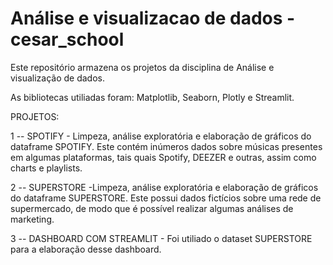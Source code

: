 # Análise e visualizacao de dados - cesar_school

Este repositório armazena os projetos da disciplina de Análise e visualização de dados.

As bibliotecas utiliadas foram: Matplotlib, Seaborn, Plotly e Streamlit.

PROJETOS:

1 -- SPOTIFY - Limpeza, análise exploratória e elaboração de gráficos do dataframe SPOTIFY. Este contém inúmeros dados sobre músicas presentes em algumas plataformas, tais quais Spotify, DEEZER e outras, assim como charts e playlists.

2 -- SUPERSTORE -Limpeza, análise exploratória e elaboração de gráficos do dataframe SUPERSTORE. Este possui dados fictícios sobre uma rede de supermercado, de modo que é possível realizar algumas análises de marketing.

3 -- DASHBOARD COM STREAMLIT - Foi utiliado o dataset SUPERSTORE para a elaboração desse dashboard.
